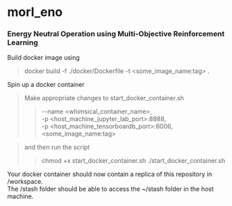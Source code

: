 # morl_eno
### Energy Neutral Operation using Multi-Objective Reinforcement Learning

Build docker image using
> docker build -f ./docker/Dockerfile -t <some_image_name:tag> .

Spin up a docker container
> Make appropriate changes to start_docker_container.sh
>> --name <whimsical_container_name>,   
>> -p <host_machine_jupyter_lab_port>:8888,  
>> -p <host_machine_tensorboardb_port>:6006,  
>> <some_image_name:tag>  

> and then run the script
>> chmod +x start_docker_container.sh
>> ./start_docker_container.sh

Your docker container should now contain a replica of this repository in /workspace.  
The /stash folder should be able to access the ~/stash folder in the host machine.

